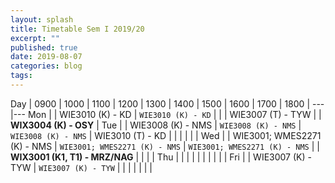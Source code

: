 ```yaml
---
layout: splash
title: Timetable Sem I 2019/20
excerpt: ""
published: true
date: 2019-08-07
categories: blog
tags: 
---
```


Day | 0900 | 1000 | 1100 | 1200 | 1300 | 1400 | 1500 | 1600 | 1700 | 1800 |
---|---
Mon |   | WIE3010 (K) - KD | `WIE3010 (K) - KD` |  |  | WIE3007 (T) - TYW |  | **WIX3004 (K) - OSY** |
Tue |   | WIE3008 (K) - NMS | `WIE3008 (K) - NMS` | `WIE3008 (K) - NMS` | WIE3010 (T) - KD |  |  | |  |  |
Wed |  | WIE3001; WMES2271 (K) - NMS | `WIE3001; WMES2271 (K) - NMS` | `WIE3001; WMES2271 (K) - NMS` |  | **WIX3001 (K1, T1) - MRZ/NAG** |  |  |  |
Thu |  |  |  |  |  |  |  |  |  |
Fri |  | WIE3007 (K) - TYW | `WIE3007 (K) - TYW` |  |  |  |  |  |  |